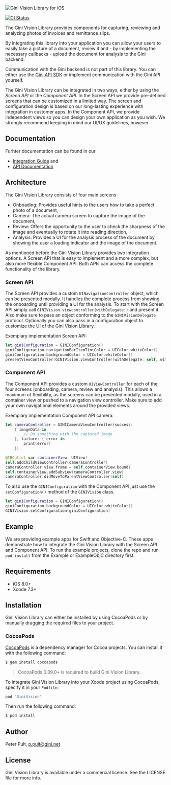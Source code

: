 ![Gini Vision Library for iOS](https://www.gini.net/assets/GiniVision_Logo.png)

[![CI Status](https://travis-ci.com/gini/gini-vision-lib-ios.svg?token=TvDgN64LcAHcyTDy8g4j&branch=master)](https://travis-ci.com/gini/gini-vision-lib-ios)

The Gini Vision Library provides components for capturing, reviewing and analyzing photos of invoices and remittance slips.

By integrating this library into your application you can allow your users to easily take a picture of a document, review it and - by implementing the necessary callbacks - upload the document for analysis to the Gini backend.

Communication with the Gini backend is not part of this library. You can either use the [Gini API SDK](https://github.com/gini/gini-sdk-ios) or implement communication with the Gini API yourself.

The Gini Vision Library can be integrated in two ways, either by using the *Screen API* or the *Component API*. In the Screen API we provide pre-defined screens that can be customized in a limited way. The screen and configuration design is based on our long-lasting experience with integration in customer apps. In the Component API, we provide independent views so you can design your own application as you wish. We strongly recommend keeping in mind our UI/UX guidelines, however.

## Documentation

Furhter documentation can be found in our 

* [Integration Guide](http://developer.gini.net/gini-vision-lib-ios/docs/) and
* [API Documentation](http://developer.gini.net/gini-vision-lib-ios/api/)

## Architecture

The Gini Vision Library consists of four main screens

* Onboading: Provides useful hints to the users how to take a perfect photo of a document,
* Camera: The actual camera screen to capture the image of the document,
* Review: Offers the opportunity to the user to check the sharpness of the image and eventually to rotate it into reading direction,
* Analysis: Provides a UI for the analysis process of the document by showing the user a loading indicator and the image of the document.

As mentioned before the Gini Vision Library provides two integration options. A Screen API that is easy to implement and a more complex, but also more flexible Component API. Both APIs can access the complete functionality of the library.

### Screen API

The Screen API provides a custom `UINavigationController` object, which can be presented modally. It handles the complete process from showing the onboarding until providing a UI for the analysis. To start with the Screen API simply call `GINIVision.viewcontroller(withDelegate:)` and present it. Also make sure to pass an object conforming to the `GINIVisionDelegate` protocol. Optionally you can also pass in a configuration object to customize the UI of the Gini Vision Library.

Exemplary implementation Screen API:

```swift
let giniConfiguration = GINIConfiguration()
giniConfiguration.navigationBarItemTintColor = UIColor.whiteColor()
giniConfiguration.backgroundColor = UIColor.whiteColor()
presentViewController(GINIVision.viewController(withDelegate: self, withConfiguration: giniConfiguration), animated: true, completion: nil)
```

### Component API

The Component API provides a custom `UIViewController` for each of the four screens (onboarding, camera, review and analysis). This allows a maximum of flexibility, as the screens can be presented modally, used in a container view or pushed to a navigation view controller. Make sure to add your own navigational elements around the provided views.

Exemplary implementation Component API camera:

```swift
let cameraController = GINICameraViewController(success:
    { imageData in
        // Do something with the captured image
    }, failure: { error in
        print(error)
    })

@IBOutlet var containerView: UIView!
self.addChildViewController(cameraController)
cameraController.view.frame = self.containerView.bounds
self.containerView.addSubview(cameraController.view)
cameraController.didMoveToParentViewController(self)
```

To also use the `GINIConfiguration` with the Component API just use the `setConfiguration()` method of the `GINIVision` class.

```swift
let giniConfiguration = GINIConfiguration()
giniConfiguration.backgroundColor = UIColor.whiteColor()
GINIVision.setConfiguration(giniConfiguration)
```

## Example

We are providing example apps for Swift and Objective-C. These apps demonstrate how to integrate the Gini Vision Library with the Screen API and Component API. To run the example projects, clone the repo and run `pod install` from the Example or ExampleObjC directory first.

## Requirements

- iOS 8.0+
- Xcode 7.3+

## Installation

Gini Vision Library can either be installed by using CocoaPods or by manually dragging the required files to your project.

### CocoaPods

[CocoaPods](http://cocoapods.org) is a dependency manager for Cocoa projects. You can install it with the following command:

```bash
$ gem install cocoapods
```

> CocoaPods 0.39.0+ is required to build Gini Vision Library.

To integrate Gini Vision Library into your Xcode project using CocoaPods, specify it in your `Podfile`:

```ruby
pod "GiniVision"
```

Then run the following command:

```bash
$ pod install
```

## Author

Peter Pult, p.pult@gini.net

## License

Gini Vision Library is available under a commercial license. See the LICENSE file for more info.

